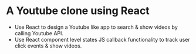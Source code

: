 # A Youtube clone using React

- Use React to design a Youtube like app to search & show videos by calling Youtube API. 
- Use React component level states JS callback functionality to track user click events & show videos.


